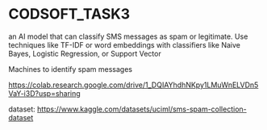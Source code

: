 # CODSOFT_TASK3

an AI model that can classify SMS messages as spam or
legitimate. Use techniques like TF-IDF or word embeddings with
classifiers like Naive Bayes, Logistic Regression, or Support Vector

Machines to identify spam messages

https://colab.research.google.com/drive/1_DQIAYhdhNKpy1LMuWnELVDn5VaY-i3D?usp=sharing

dataset: https://www.kaggle.com/datasets/uciml/sms-spam-collection-dataset
